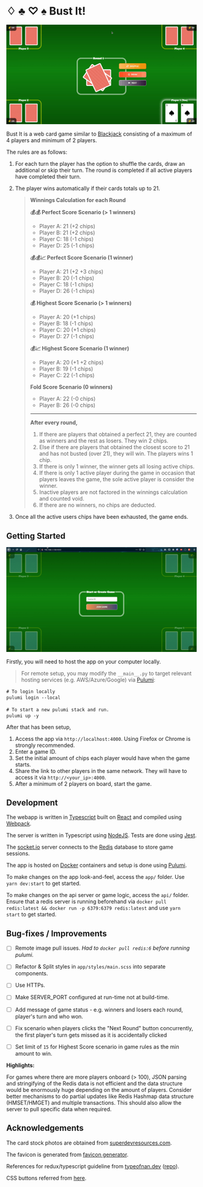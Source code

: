 # ♢ ♣ ♡ ♠ Bust It!

![Introduction](docs/introduction.gif)

Bust It is a web card game similar to [Blackjack](https://en.wikipedia.org/wiki/Blackjack) consisting of a maximum of 4 players and minimum of 2 players.

The rules are as follows:

1. For each turn the player has the option to shuffle the cards, draw an additional or skip their turn. The round is completed if all active players have completed their turn.

2. The player wins automatically if their cards totals up to 21.

    > **Winnings Calculation for each Round**
    >
    > **💰💰 Perfect Score Scenario (> 1 winners)**
    > - Player A: 21 (+2 chips)
    > - Player B: 21 (+2 chips)
    > - Player C: 18 (-1 chips)
    > - Player D: 25 (-1 chips)
    >
    >
    > **💰💰📈 Perfect Score Scenario (1 winner)**
    > - Player A: 21 (+2 +3 chips)
    > - Player B: 20 (-1 chips)
    > - Player C: 18 (-1 chips)
    > - Player D: 26 (-1 chips)
    >
    >
    > **💰 Highest Score Scenario (> 1 winners)**
    > - Player A: 20 (+1 chips)
    > - Player B: 18 (-1 chips)
    > - Player C: 20 (+1 chips)
    > - Player D: 27 (-1 chips)
    >
    > **💰📈 Highest Score Scenario (1 winner)**
    > - Player A: 20 (+1 +2 chips)
    > - Player B: 19 (-1 chips)
    > - Player C: 22 (-1 chips)
    >
    > **Fold Score Scenario (0 winners)**
    > - Player A: 22 (-0 chips)
    > - Player B: 26 (-0 chips)
    >
    > ------
    > **After every round,**
    > 
    > 1. If there are players that obtained a perfect 21, they are counted as winners and the rest as losers. They win 2 chips.
    > 2. Else if there are players that obtained the closest score to 21 and has not busted (over 21), they will win. The players wins 1 chip.
    > 3. If there is only 1 winner, the winner gets all losing active chips.
    > 4. If there is only 1 active player during the game in occasion that players leaves the game, the sole active player is consider the winner.
    > 5. Inactive players are not factored in the winnings calculation and counted void.
    > 6. If there are no winners, no chips are deducted.

3. Once all the active users chips have been exhausted, the game ends.

## Getting Started

![Getting Started](docs/start-game.gif)

Firstly, you will need to host the app on your computer locally.

> For remote setup, you may modify the `__main__.py` to target relevant hosting services (e.g. AWS/Azure/Google) via [Pulumi](https://www.pulumi.com/):

```
# To login locally
pulumi login --local

# To start a new pulumi stack and run.
pulumi up -y
```

After that has been setup,

1. Access the app via `http://localhost:4000`. Using Firefox or Chrome is strongly recommended.
2. Enter a game ID.
3. Set the initial amount of chips each player would have when the game starts.
4. Share the link to other players in the same network. They will have to access it via `http://<your_ip>:4000`.
5. After a minimum of 2 players on board, start the game.

## Development

The webapp is written in [Typescript](https://www.typescriptlang.org/) built on [React](https://reactjs.org/) and compiled using [Webpack](https://webpack.js.org/).

The server is written in Typescript using [NodeJS](https://nodejs.org/en/). Tests are done using [Jest](https://jestjs.io/).

The [socket.io](https://socket.io/) server connects to the [Redis](https://redis.io/) database to store game sessions.

The app is hosted on [Docker](https://www.docker.com) containers and setup is done using [Pulumi](https://www.pulumi.com/).

To make changes on the app look-and-feel, access the `app/` folder. Use `yarn dev:start` to get started.

To make changes on the api server or game logic, access the `api/` folder. Ensure that a redis server is running beforehand via `docker pull redis:latest && docker run -p 6379:6379 redis:latest` and use `yarn start` to get started.

## Bug-fixes / Improvements

- [ ] Remote image pull issues. _Had to `docker pull redis:6` before running pulumi._
- [ ] Refactor & Split styles in `app/styles/main.scss` into separate components.
- [ ] Use HTTPs.
- [ ] Make SERVER_PORT configured at run-time not at build-time.
- [ ] Add message of game status - e.g. winners and losers each round, player's turn and who won.
- [ ] Fix scenario when players clicks the "Next Round" button concurrently, the first player's turn gets missed as it is accidentally clicked
- [ ] Set limit of `15` for Highest Score scenario in game rules as the min amount to win.


**Highlights:**

For games where there are more players onboard (> 100), JSON parsing and stringifying of the Redis data is not efficient and the data structure would be enormously huge depending on the amount of players. Consider better mechanisms to do partial updates like Redis Hashmap data structure (HMSET/HMGET) and multiple transactions. This should also allow the server to pull specific data when required.

## Acknowledgements

The card stock photos are obtained from [superdevresources.com](https://superdevresources.com/free-playing-cards-set).

The favicon is generated from [favicon generator](https://favicon.io/favicon-generator).

References for redux/typescript guideline from [typeofnan.dev](https://typeofnan.dev/setup-a-typescript-react-redux-project/) ([repo](https://github.com/nas5w/ts-redux)).

CSS buttons referred from [here](https://gradientbuttons.colorion.co).
